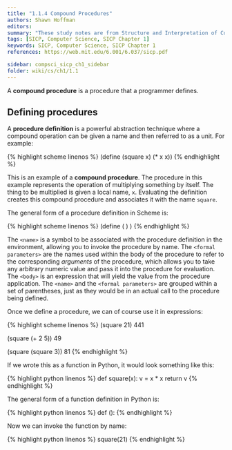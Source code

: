 ```yaml
---
title: "1.1.4 Compound Procedures"
authors: Shawn Hoffman
editors: 
summary: "These study notes are from Structure and Interpretation of Computer Programs - 2nd Edition (MIT Electrical Engineering and Computer Science) by Abelson, H. and Sussman, G."
tags: [SICP, Computer Science, SICP Chapter 1]
keywords: SICP, Computer Science, SICP Chapter 1
references: https://web.mit.edu/6.001/6.037/sicp.pdf

sidebar: compsci_sicp_ch1_sidebar
folder: wiki/cs/ch1/1.1
---
```


A **compound procedure** is a procedure that a programmer defines.

## Defining procedures

A **procedure definition** is a powerful abstraction technique where a compound operation can be given a name and then referred to as a unit. For example:

{% highlight scheme linenos %}
(define (square x) (* x x))
{% endhighlight %}

This is an example of a **compound procedure**. The procedure in this example represents the operation of multiplying something by itself. The thing to be multiplied is given a local name, `x`. Evaluating the definition creates this compound procedure and associates it with the name `square`.

The general form of a procedure definition in Scheme is:

{% highlight scheme linenos %}
(define (<name> <formal parameters>) <body>)
{% endhighlight %}

The `<name>` is a symbol to be associated with the procedure definition in the environment, allowing you to invoke the procedure by name. The `<formal  parameters>` are the names used within the body of the procedure to refer to the corresponding *arguments* of the procedure, which allows you to take any arbitrary numeric value and pass it into the procedure for evaluation. The `<body>` is an expression that will yield the value from the procedure application. The `<name>` and the `<formal parameters>` are grouped within a set of parentheses, just as they would be in an actual call to the procedure being defined.

Once we define a procedure, we can of course use it in expressions:

{% highlight scheme linenos %}
(square 21)
441

(square (+ 2 5))
49

(square (square 3))
81
{% endhighlight %}

If we wrote this as a function in Python, it would look something like this:

{% highlight python linenos %}
def square(x):
    v = x * x
    return v
{% endhighlight %}

The general form of a function definition in Python is:

{% highlight python linenos %}
def <name>(<formal parameters>):
    <body>
{% endhighlight %}

Now we can invoke the function by name:

{% highlight python linenos %}
square(21)
{% endhighlight %}

